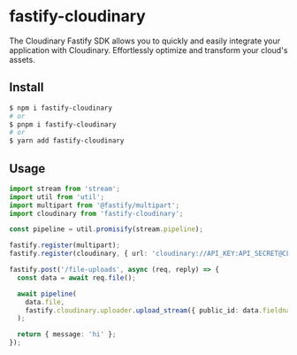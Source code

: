 # fastify-cloudinary

The Cloudinary Fastify SDK allows you to quickly and easily integrate your application with Cloudinary. Effortlessly optimize and transform your cloud's assets.

## Install

```bash
$ npm i fastify-cloudinary
# or
$ pnpm i fastify-cloudinary
# or
$ yarn add fastify-cloudinary
```

## Usage

```ts
import stream from 'stream';
import util from 'util';
import multipart from '@fastify/multipart';
import cloudinary from 'fastify-cloudinary';

const pipeline = util.promisify(stream.pipeline);

fastify.register(multipart);
fastify.register(cloudinary, { url: 'cloudinary://API_KEY:API_SECRET@CLOUD_NAME' });

fastify.post('/file-uploads', async (req, reply) => {
  const data = await req.file();

  await pipeline(
    data.file,
    fastify.cloudinary.uploader.upload_stream({ public_id: data.fieldname }),
  );

  return { message: 'hi' };
});
```
